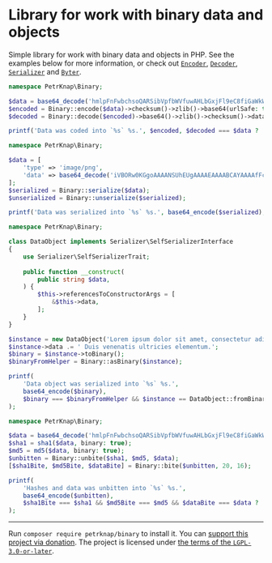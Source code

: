# Library for work with binary data and objects

Simple library for work with binary data and objects in PHP.
See the examples below for more information, or check out [`Encoder`](./src/Encoder.php), [`Decoder`](./src/Decoder.php), [`Serializer`](./src/Serializer.php) and [`Byter`](./src/Byter.php).

```php
namespace PetrKnap\Binary;

$data = base64_decode('hmlpFnFwbchsoQARSibVpfbWVfuwAHLbGxjFl9eC8fiGaWkWcXBtyGyhABFKJtWl9tZV+7AActsbGMWX14Lx+A==');
$encoded = Binary::encode($data)->checksum()->zlib()->base64(urlSafe: true)->data;
$decoded = Binary::decode($encoded)->base64()->zlib()->checksum()->data;

printf('Data was coded into `%s` %s.', $encoded, $decoded === $data ? 'successfully' : 'unsuccessfully');
```

```php
namespace PetrKnap\Binary;

$data = [
    'type' => 'image/png',
    'data' => base64_decode('iVBORw0KGgoAAAANSUhEUgAAAAEAAAABCAYAAAAfFcSJAAAAAXNSR0IArs4c6QAAAA1JREFUGFdj+L+U4T8ABu8CpCYJ1DQAAAAASUVORK5CYII='),
];
$serialized = Binary::serialize($data);
$unserialized = Binary::unserialize($serialized);

printf('Data was serialized into `%s` %s.', base64_encode($serialized), $unserialized === $data ? 'successfully' : 'unsuccessfully');
```

```php
namespace PetrKnap\Binary;

class DataObject implements Serializer\SelfSerializerInterface
{
    use Serializer\SelfSerializerTrait;
    
    public function __construct(
        public string $data,
    ) {
        $this->referencesToConstructorArgs = [
            &$this->data,
        ];
    }
}

$instance = new DataObject('Lorem ipsum dolor sit amet, consectetur adipiscing elit.');
$instance->data .= ' Duis venenatis ultricies elementum.';
$binary = $instance->toBinary();
$binaryFromHelper = Binary::asBinary($instance);

printf(
    'Data object was serialized into `%s` %s.',
    base64_encode($binary),
    $binary === $binaryFromHelper && $instance == DataObject::fromBinary($binary) ? 'successfully' : 'unsuccessfully',
);
```

```php
namespace PetrKnap\Binary;

$data = base64_decode('hmlpFnFwbchsoQARSibVpfbWVfuwAHLbGxjFl9eC8fiGaWkWcXBtyGyhABFKJtWl9tZV+7AActsbGMWX14Lx+A==');
$sha1 = sha1($data, binary: true);
$md5 = md5($data, binary: true);
$unbitten = Binary::unbite($sha1, $md5, $data);
[$sha1Bite, $md5Bite, $dataBite] = Binary::bite($unbitten, 20, 16);

printf(
    'Hashes and data was unbitten into `%s` %s.',
    base64_encode($unbitten),
    $sha1Bite === $sha1 && $md5Bite === $md5 && $dataBite === $data ? 'successfully' : 'unsuccessfully',
);
```

---

Run `composer require petrknap/binary` to install it.
You can [support this project via donation](https://petrknap.github.io/donate.html).
The project is licensed under [the terms of the `LGPL-3.0-or-later`](./COPYING.LESSER).
